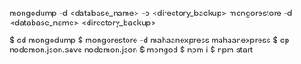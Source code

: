 mongodump -d <database_name> -o <directory_backup>
mongorestore -d <database_name> <directory_backup>

$ cd mongodump
$ mongorestore -d mahaanexpress mahaanexpress
$ cp nodemon.json.save nodemon.json
$ mongod
$ npm i
$ npm start
